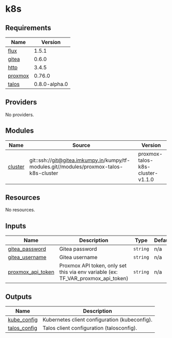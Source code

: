 # k8s

<!-- BEGIN_TF_DOCS -->
## Requirements

| Name | Version |
|------|---------|
| <a name="requirement_flux"></a> [flux](#requirement\_flux) | 1.5.1 |
| <a name="requirement_gitea"></a> [gitea](#requirement\_gitea) | 0.6.0 |
| <a name="requirement_http"></a> [http](#requirement\_http) | 3.4.5 |
| <a name="requirement_proxmox"></a> [proxmox](#requirement\_proxmox) | 0.76.0 |
| <a name="requirement_talos"></a> [talos](#requirement\_talos) | 0.8.0-alpha.0 |

## Providers

No providers.

## Modules

| Name | Source | Version |
|------|--------|---------|
| <a name="module_cluster"></a> [cluster](#module\_cluster) | git::ssh://git@gitea.imkumpy.in/kumpy/tf-modules.git//modules/proxmox-talos-k8s-cluster | proxmox-talos-k8s-cluster-v1.1.0 |

## Resources

No resources.

## Inputs

| Name | Description | Type | Default | Required |
|------|-------------|------|---------|:--------:|
| <a name="input_gitea_password"></a> [gitea\_password](#input\_gitea\_password) | Gitea password | `string` | n/a | yes |
| <a name="input_gitea_username"></a> [gitea\_username](#input\_gitea\_username) | Gitea username | `string` | n/a | yes |
| <a name="input_proxmox_api_token"></a> [proxmox\_api\_token](#input\_proxmox\_api\_token) | Proxmox API token, only set this via env variable (ex: TF\_VAR\_proxmox\_api\_token) | `string` | n/a | yes |

## Outputs

| Name | Description |
|------|-------------|
| <a name="output_kube_config"></a> [kube\_config](#output\_kube\_config) | Kubernetes client configuration (kubeconfig). |
| <a name="output_talos_config"></a> [talos\_config](#output\_talos\_config) | Talos client configuration (talosconfig). |
<!-- END_TF_DOCS -->

